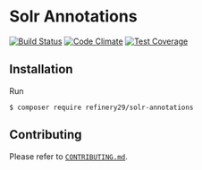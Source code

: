 # Solr Annotations

[![Build Status](https://travis-ci.org/refinery29/solr-annotations.svg?branch=master)](https://travis-ci.org/refinery29/solr-annotations)
[![Code Climate](https://codeclimate.com/github/refinery29/solr-annotations/badges/gpa.svg)](https://codeclimate.com/github/refinery29/solr-annotations)
[![Test Coverage](https://codeclimate.com/github/refinery29/solr-annotations/badges/coverage.svg)](https://codeclimate.com/github/refinery29/solr-annotations/coverage)

## Installation

Run

```
$ composer require refinery29/solr-annotations
```

## Contributing

Please refer to [`CONTRIBUTING.md`](CONTRIBUTING.md).
